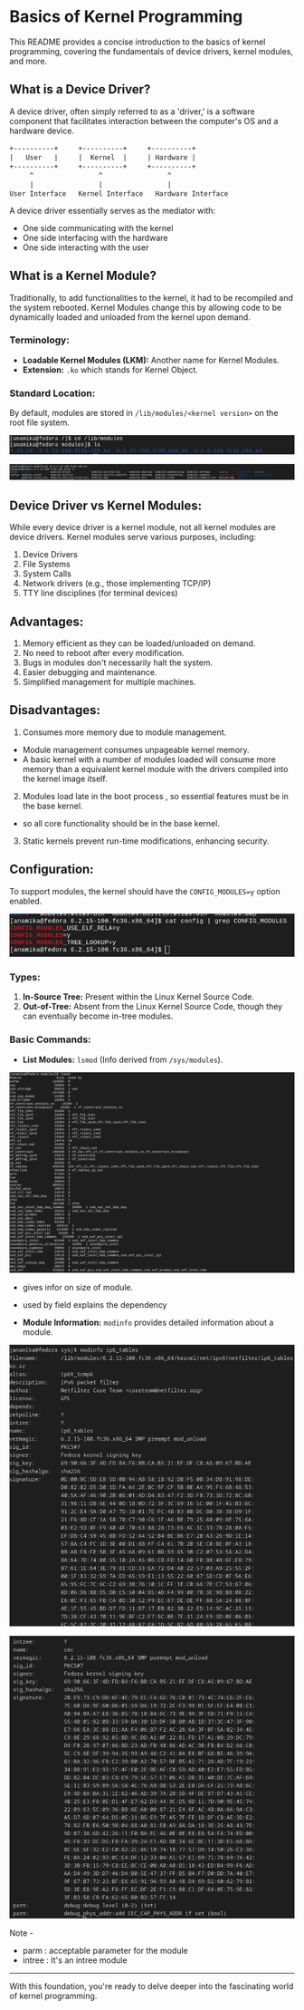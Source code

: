 # Basics of Kernel Programming

This README provides a concise introduction to the basics of kernel programming, covering the fundamentals of device drivers, kernel modules, and more.

## What is a Device Driver?

A device driver, often simply referred to as a 'driver,' is a software component that facilitates interaction between the computer's OS and a hardware device.

```
+----------+     +----------+     +----------+
|   User   |     |  Kernel  |     | Hardware |
+----------+     +----------+     +----------+
     ^                ^                ^
     |                |                |
User Interface   Kernel Interface   Hardware Interface
```

A device driver essentially serves as the mediator with:
- One side communicating with the kernel
- One side interfacing with the hardware
- One side interacting with the user

## What is a Kernel Module?

Traditionally, to add functionalities to the kernel, it had to be recompiled and the system rebooted. Kernel Modules change this by allowing code to be dynamically loaded and unloaded from the kernel upon demand.

### Terminology:
- **Loadable Kernel Modules (LKM):** Another name for Kernel Modules.
- **Extension:** `.ko` which stands for Kernel Object.

### Standard Location:
By default, modules are stored in `/lib/modules/<kernel version>` on the root file system.

![](/001.Basics/images/1.png)

![](/001.Basics/images/Screenshot%20from%202023-08-15%2020-50-48.png)


## Device Driver vs Kernel Modules:
While every device driver is a kernel module, not all kernel modules are device drivers. Kernel modules serve various purposes, including:
1. Device Drivers
2. File Systems
3. System Calls
4. Network drivers (e.g., those implementing TCP/IP)
5. TTY line disciplines (for terminal devices)

## Advantages:
1. Memory efficient as they can be loaded/unloaded on demand.
2. No need to reboot after every modification.
3. Bugs in modules don't necessarily halt the system.
4. Easier debugging and maintenance.
5. Simplified management for multiple machines.

## Disadvantages:
1. Consumes more memory due to module management.
  - Module management consumes unpageable kernel memory.
  - A basic kernel with a number of modules loaded will consume more memory than a equivalent kernel module with the drivers compiled into the kernel image itself.

2. Modules load late in the boot process , so essential features must be in the base kernel.
 - so all core functionality should be in the base kernel.

3. Static kernels prevent run-time modifications, enhancing security.

## Configuration:
To support modules, the kernel should have the `CONFIG_MODULES=y` option enabled.

![](images/Screenshot%20from%202023-08-15%2021-10-32.png)



### Types:
1. **In-Source Tree:** Present within the Linux Kernel Source Code.
2. **Out-of-Tree:** Absent from the Linux Kernel Source Code, though they can eventually become in-tree modules.

### Basic Commands:
- **List Modules:** `lsmod` (Info derived from `/sys/modules`).

![](/images/Screenshot%20from%202023-08-15%2020-45-45.png)


- gives infor on size of module.
- used by field explains the dependency 

- **Module Information:** `modinfo` provides detailed information about a module.

![Module information for module ip6_tables](/images/Screenshot%20from%202023-08-15%2021-14-47.png)


![Module information for module cec](/images/Screenshot%20from%202023-08-15%2021-16-51.png)

Note - 

- parm  : acceptable parameter for the module
- intree : It's an intree module

---

With this foundation, you're ready to delve deeper into the fascinating world of kernel programming.
